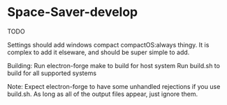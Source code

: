 # Space-Saver-develop

TODO

Settings should add windows compact compactOS:always thingy.
It is complex to add it elseware, and should be super simple to add.


Building:
Run electron-forge make to build for host system
Run build.sh to build for all supported systems


Note: Expect electron-forge to have some unhandled rejections if you use build.sh. As long as all of the output files appear, just ignore them.
